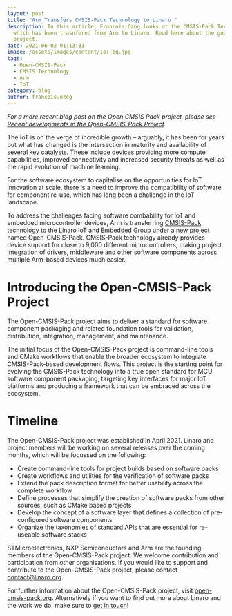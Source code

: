 ```yaml
---
layout: post
title: "Arm Transfers CMSIS-Pack Technology to Linaro "
description: In this article, Francois Ozog looks at the CMSIS-Pack Technology
  which has been trasnfered from Arm to Linaro. Read here about the goals of the
  project.
date: 2021-06-02 01:13:31
image: /assets/images/content/IoT-bg.jpg
tags:
  - Open-CMSIS-Pack
  - CMSIS Technology
  - Arm
  - IoT
category: blog
author: francois.ozog
---
```

*For a more recent blog post on the Open CMSIS Pack project, please see [Recent developments in the Open-CMSIS-Pack Project](https://www.linaro.org/blog/recent-developments-in-the-open-cmsis-pack-project/).*

The IoT is on the verge of incredible growth – arguably, it has been for years but what has changed is the intersection in maturity and availability of several key catalysts. These include devices providing more compute capabilities, improved connectivity and increased security threats as well as the rapid evolution of machine learning. 

For the software ecosystem to capitalise on the opportunities for IoT innovation at scale, there is a need to improve the compatibility of software for component re-use, which has long been a challenge in the IoT landscape.

To address the challenges facing software combability for IoT and embedded microcontroller devices, Arm is transferring [CMSIS-Pack technology](https://developer.arm.com/tools-and-software/embedded/cmsis/cmsis-packs) to the Linaro IoT and Embedded Group under a new project named Open-CMSIS-Pack. CMSIS-Pack technology already provides device support for close to 9,000 different microcontrollers, making project integration of drivers, middleware and other software components across multiple Arm-based devices much easier. 

# Introducing the Open-CMSIS-Pack Project

The Open-CMSIS-Pack project aims to deliver a standard for software component packaging and related foundation tools for validation, distribution, integration, management, and maintenance.

The initial focus of the Open-CMSIS-Pack project is command-line tools and CMake workflows that enable the broader ecosystem to integrate CMSIS-Pack-based development flows. This project is the starting point for evolving the CMSIS-Pack technology into a true open standard for MCU software component packaging, targeting key interfaces for major IoT platforms and producing a framework that can be embraced across the ecosystem.

# Timeline

The Open-CMSIS-Pack project was established in April 2021. Linaro and project members will be working on several releases over the coming months, which will be focussed on the following:

* Create command-line tools for project builds based on software packs
* Create workflows and utilities for the verification of software packs
* Extend the pack description format for better usability across the complete workflow
* Define processes that simplify the creation of software packs from other sources, such as CMake based projects
* Develop the concept of a software layer that defines a collection of pre-configured software components
* Organize the taxonomies of standard APIs that are essential for re-useable software stacks

STMicroelectronics, NXP Semiconductors and Arm are the founding members of the Open-CMSIS-Pack project. We welcome contribution and participation from other organisations. If you would like to support and contribute to the Open-CMSIS-Pack project, please contact contact@linaro.org.

For further information about the Open-CMSIS-Pack project, visit [open-cmsis-pack.org](https://www.open-cmsis-pack.org/). Alternatively if you want to find out more about Linaro and the work we do, make sure to [get in touch](https://www.linaro.org/contact/)!
